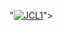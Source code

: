 "<a href="https://ibb.co/vCWXFRr"><img src="https://i.ibb.co/p6Th75s/JCL1.jpg" alt="JCL1" border="0"></a>">
